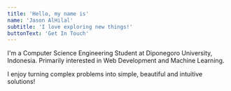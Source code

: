 ```yaml
---
title: 'Hello, my name is'
name: 'Jason AlHilal'
subtitle: 'I love exploring new things!'
buttonText: 'Get In Touch'
---
```


I'm a Computer Science Engineering Student at Diponegoro University, Indonesia. Primarily interested in Web Development and Machine Learning.

I enjoy turning complex problems into simple, beautiful and intuitive solutions!
